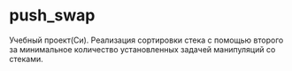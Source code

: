 # push_swap
Учебный проект(Си). Реализация сортировки стека с помощью второго за минимальное количество установленных задачей манипуляций со стеками.
